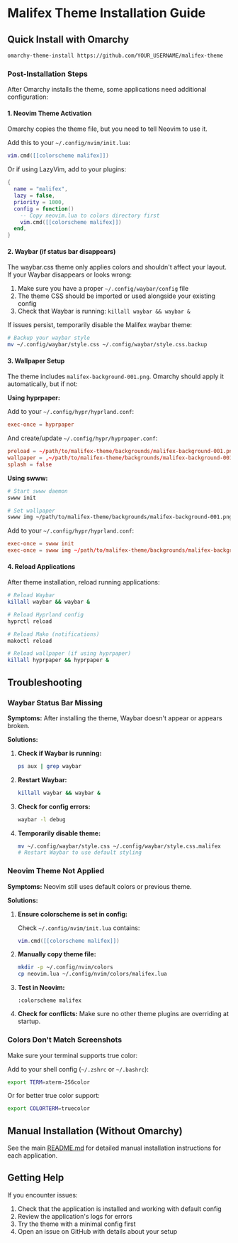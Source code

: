 # Malifex Theme Installation Guide

## Quick Install with Omarchy

```bash
omarchy-theme-install https://github.com/YOUR_USERNAME/malifex-theme
```

### Post-Installation Steps

After Omarchy installs the theme, some applications need additional configuration:

#### 1. Neovim Theme Activation

Omarchy copies the theme file, but you need to tell Neovim to use it.

Add this to your `~/.config/nvim/init.lua`:

```lua
vim.cmd([[colorscheme malifex]])
```

Or if using LazyVim, add to your plugins:

```lua
{
  name = "malifex",
  lazy = false,
  priority = 1000,
  config = function()
    -- Copy neovim.lua to colors directory first
    vim.cmd([[colorscheme malifex]])
  end,
}
```

#### 2. Waybar (if status bar disappears)

The waybar.css theme only applies colors and shouldn't affect your layout. If your Waybar disappears or looks wrong:

1. Make sure you have a proper `~/.config/waybar/config` file
2. The theme CSS should be imported or used alongside your existing config
3. Check that Waybar is running: `killall waybar && waybar &`

If issues persist, temporarily disable the Malifex waybar theme:

```bash
# Backup your waybar style
mv ~/.config/waybar/style.css ~/.config/waybar/style.css.backup
```

#### 3. Wallpaper Setup

The theme includes `malifex-background-001.png`. Omarchy should apply it automatically, but if not:

**Using hyprpaper:**

Add to your `~/.config/hypr/hyprland.conf`:

```conf
exec-once = hyprpaper
```

And create/update `~/.config/hypr/hyprpaper.conf`:

```conf
preload = ~/path/to/malifex-theme/backgrounds/malifex-background-001.png
wallpaper = ,~/path/to/malifex-theme/backgrounds/malifex-background-001.png
splash = false
```

**Using swww:**

```bash
# Start swww daemon
swww init

# Set wallpaper
swww img ~/path/to/malifex-theme/backgrounds/malifex-background-001.png --transition-type fade
```

Add to your `~/.config/hypr/hyprland.conf`:

```conf
exec-once = swww init
exec-once = swww img ~/path/to/malifex-theme/backgrounds/malifex-background-001.png
```

#### 4. Reload Applications

After theme installation, reload running applications:

```bash
# Reload Waybar
killall waybar && waybar &

# Reload Hyprland config
hyprctl reload

# Reload Mako (notifications)
makoctl reload

# Reload wallpaper (if using hyprpaper)
killall hyprpaper && hyprpaper &
```

## Troubleshooting

### Waybar Status Bar Missing

**Symptoms:** After installing the theme, Waybar doesn't appear or appears broken.

**Solutions:**

1. **Check if Waybar is running:**
   ```bash
   ps aux | grep waybar
   ```

2. **Restart Waybar:**
   ```bash
   killall waybar && waybar &
   ```

3. **Check for config errors:**
   ```bash
   waybar -l debug
   ```

4. **Temporarily disable theme:**
   ```bash
   mv ~/.config/waybar/style.css ~/.config/waybar/style.css.malifex
   # Restart Waybar to use default styling
   ```

### Neovim Theme Not Applied

**Symptoms:** Neovim still uses default colors or previous theme.

**Solutions:**

1. **Ensure colorscheme is set in config:**
   
   Check `~/.config/nvim/init.lua` contains:
   ```lua
   vim.cmd([[colorscheme malifex]])
   ```

2. **Manually copy theme file:**
   ```bash
   mkdir -p ~/.config/nvim/colors
   cp neovim.lua ~/.config/nvim/colors/malifex.lua
   ```

3. **Test in Neovim:**
   ```vim
   :colorscheme malifex
   ```

4. **Check for conflicts:**
   Make sure no other theme plugins are overriding at startup.

### Colors Don't Match Screenshots

Make sure your terminal supports true color:

Add to your shell config (`~/.zshrc` or `~/.bashrc`):

```bash
export TERM=xterm-256color
```

Or for better true color support:

```bash
export COLORTERM=truecolor
```

## Manual Installation (Without Omarchy)

See the main [README.md](README.md) for detailed manual installation instructions for each application.

## Getting Help

If you encounter issues:

1. Check that the application is installed and working with default config
2. Review the application's logs for errors
3. Try the theme with a minimal config first
4. Open an issue on GitHub with details about your setup

